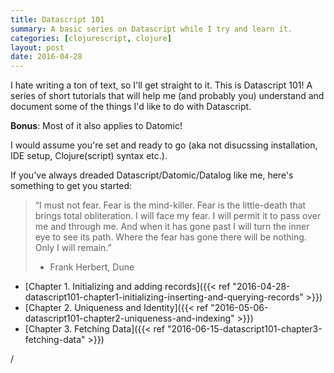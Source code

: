 ```yaml
---
title: Datascript 101
summary: A basic series on Datascript while I try and learn it.
categories: [clojurescript, clojure]
layout: post
date: 2016-04-28
---
```


I hate writing a ton of text, so I'll get straight to it. This is Datascript 101! A series of short tutorials that will help me (and probably you) understand and document some of the things I'd like to do with Datascript.

**Bonus**: Most of it also applies to Datomic!

I would assume you're set and ready to go (aka not disucssing installation, IDE setup, Clojure(script) syntax etc.).

If you've always dreaded Datascript/Datomic/Datalog like me, here's something to get you started:

> “I must not fear. Fear is the mind-killer. Fear is the little-death that brings total obliteration. I will face my fear. I will permit it to pass over me and through me. And when it has gone past I will turn the inner eye to see its path. Where the fear has gone there will be nothing. Only I will remain.”
> - Frank Herbert, Dune

 - [Chapter 1. Initializing and adding records]({{<  ref "2016-04-28-datascript101-chapter1-initializing-inserting-and-querying-records" >}})
 - [Chapter 2. Uniqueness and Identity]({{<  ref "2016-05-06-datascript101-chapter2-uniqueness-and-indexing"  >}})
 - [Chapter 3. Fetching Data]({{<  ref "2016-06-15-datascript101-chapter3-fetching-data"  >}})

 /

